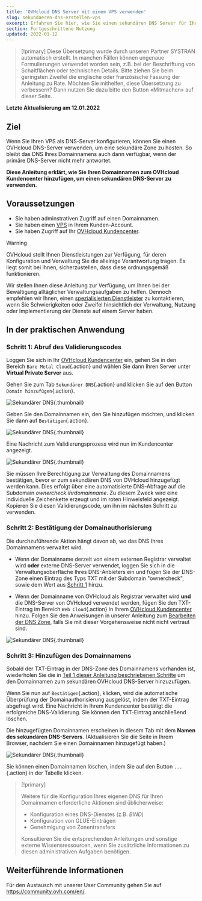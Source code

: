 ```yaml
---
title: 'OVHcloud DNS Server mit einem VPS verwenden'
slug: sekundaeren-dns-erstellen-vps
excerpt: Erfahren Sie hier, wie Sie einen sekundären DNS Server für Ihren VPS einrichten
section: Fortgeschrittene Nutzung
updated: 2022-01-12
---
```


> [!primary]
> Diese Übersetzung wurde durch unseren Partner SYSTRAN automatisch erstellt. In manchen Fällen können ungenaue Formulierungen verwendet worden sein, z.B. bei der Beschriftung von Schaltflächen oder technischen Details. Bitte ziehen Sie beim geringsten Zweifel die englische oder französische Fassung der Anleitung zu Rate. Möchten Sie mithelfen, diese Übersetzung zu verbessern? Dann nutzen Sie dazu bitte den Button «Mitmachen» auf dieser Seite.
>

**Letzte Aktualisierung am 12.01.2022**

## Ziel

Wenn Sie Ihren VPS als DNS-Server konfigurieren, können Sie einen OVHcloud DNS-Server verwenden, um eine sekundäre Zone zu hosten. So bleibt das DNS Ihres Domainnamens auch dann verfügbar, wenn der primäre DNS-Server nicht mehr antwortet.

**Diese Anleitung erklärt, wie Sie Ihren Domainnamen zum OVHcloud Kundencenter hinzufügen, um einen sekundären DNS-Server zu verwenden.**

## Voraussetzungen

- Sie haben adminstrativen Zugriff auf einen Domainnamen.
- Sie haben einen [VPS](https://www.ovhcloud.com/de/vps/) in Ihrem Kunden-Account.
- Sie haben Zugriff auf Ihr [OVHcloud Kundencenter](https://www.ovh.com/auth/?action=gotomanager&from=https://www.ovh.de/&ovhSubsidiary=de).

> [!warning]
>
> OVHcloud stellt Ihnen Dienstleistungen zur Verfügung, für deren Konfiguration und Verwaltung Sie die alleinige Verantwortung tragen. Es liegt somit bei Ihnen, sicherzustellen, dass diese ordnungsgemäß funktionieren.
> 
> Wir stellen Ihnen diese Anleitung zur Verfügung, um Ihnen bei der Bewältigung alltäglicher Verwaltungsaufgaben zu helfen. Dennoch empfehlen wir Ihnen, einen [spezialisierten Dienstleister](https://partner.ovhcloud.com/de/directory/) zu kontaktieren, wenn Sie Schwierigkeiten oder Zweifel hinsichtlich der Verwaltung, Nutzung oder Implementierung der Dienste auf einem Server haben.
> 

## In der praktischen Anwendung

### Schritt 1: Abruf des Validierungscodes <a name="retrievecode"></a>

Loggen Sie sich in Ihr [OVHcloud Kundencenter](https://www.ovh.com/auth/?action=gotomanager&from=https://www.ovh.de/&ovhSubsidiary=de) ein, gehen Sie in den Bereich `Bare Metal Cloud`{.action} und wählen Sie dann Ihren Server unter **Virtual Private Server** aus.

Gehen Sie zum Tab `Sekundärer DNS`{.action} und klicken Sie auf den Button `Domain hinzufügen`{.action}.

![Sekundärer DNS](images/sec-01.png){.thumbnail}

Geben Sie den Domainnamen ein, den Sie hinzufügen möchten, und klicken Sie dann auf `Bestätigen`{.action}.

![Sekundärer DNS](images/sec-02.png){.thumbnail}

Eine Nachricht zum Validierungsprozess wird nun im Kundencenter angezeigt.

![Sekundärer DNS](images/sec-03.png){.thumbnail}

Sie müssen Ihre Berechtigung zur Verwaltung des Domainnamens bestätigen, bevor er zum sekundären DNS von OVHcloud hinzugefügt werden kann. Dies erfolgt über eine automatisierte DNS-Abfrage auf die Subdomain *ownercheck.ihrdomainname*. Zu diesem Zweck wird eine individuelle Zeichenkette erzeugt und im roten Hinweisfeld angezeigt. Kopieren Sie diesen Validierungscode, um ihn im nächsten Schritt zu verwenden.

### Schritt 2: Bestätigung der Domainauthorisierung <a name="verifyingdomain"></a>

Die durchzuführende Aktion hängt davon ab, wo das DNS Ihres Domainnamens verwaltet wird.

- Wenn der Domainname derzeit von einem externen Registrar verwaltet wird **oder** externe DNS-Server verwendet, loggen Sie sich in die Verwaltungsoberfläche Ihres DNS-Anbieters ein und fügen Sie der DNS-Zone einen Eintrag des Typs TXT mit der Subdomain "ownercheck", sowie dem Wert aus [Schritt 1](#retrievecode) hinzu.

- Wenn der Domainname von OVHcloud als Registrar verwaltet wird **und** die DNS-Server von OVHcloud verwendet werden, fügen Sie den TXT-Eintrag im Bereich `Web Cloud`{.action} in Ihrem [OVHcloud Kundencenter](https://www.ovh.com/auth/?action=gotomanager&from=https://www.ovh.de/&ovhSubsidiary=de) hinzu. Folgen Sie den Anweisungen in unserer Anleitung zum [Bearbeiten der DNS Zone](../../domains/webhosting_bearbeiten_der_dns_zone/), falls Sie mit dieser Vorgehensweise nicht nicht vertraut sind.

![Sekundärer DNS](images/sec-04.png){.thumbnail}

### Schritt 3: Hinzufügen des Domainnamens

Sobald der TXT-Eintrag in der DNS-Zone des Domainnamens vorhanden ist, wiederholen Sie die in [Teil 1 dieser Anleitung beschriebenen Schritte](#retrievecode) um den Domainnamen zum sekundären OVHcloud DNS-Server hinzuzufügen.

Wenn Sie nun auf `Bestätigen`{.action}, klicken, wird die automatische Überprüfung der Domainauthorisierung ausgelöst, indem der TXT-Eintrag abgefragt wird. Eine Nachricht in Ihrem Kundencenter bestätigt die erfolgreiche DNS-Validierung. Sie können den TXT-Eintrag anschließend löschen.

Die hinzugefügten Domainnamen erscheinen in diesem Tab mit dem **Namen des sekundären DNS-Servers**. (Aktualisieren Sie die Seite in Ihrem Browser, nachdem Sie einen Domainnamen hinzugefügt haben.)

![Sekundärer DNS](images/sec-05.png){.thumbnail}

Sie können einen Domainnamen löschen, indem Sie auf den Button `...`{.action} in der Tabelle klicken.

> [!primary]
>
> Weitere für die Konfiguration Ihres eigenen DNS für Ihren Domainnamen erforderliche Aktionen sind üblicherweise:
>
> - Konfiguration eines DNS-Dienstes (z.B. *BIND*)
> - Konfiguration von GLUE-Einträgen
> - Genehmigung von Zonentransfers
>
> Konsultieren Sie die entsprechenden Anleitungen und sonstige externe Wissensressourcen, wenn Sie zusätzliche Informationen zu diesen administrativen Aufgaben benötigen.

## Weiterführende Informationen

Für den Austausch mit unserer User Community gehen Sie auf <https://community.ovh.com/en/>.